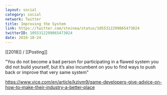 ```yaml
---
layout: social
category: social
network: Twitter
title: Improving the System
link: https://twitter.com/steinea/status/1055312299865473024
twitterID: 1055312299865473024
date: 2018-10-24
---
```


[[2018]] / [[Posting]]

"You do not become a bad person for participating in a flawed system you did not build yourself, but it’s also incumbent on you to find ways to push back or improve that very same system"

<https://www.vice.com/en/article/kzjvm9/game-developers-give-advice-on-how-to-make-their-industry-a-better-place>
